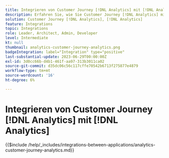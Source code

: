```yaml
---
title: Integrieren von Customer Journey [!DNL Analytics] mit [!DNL Analytics]
description: Erfahren Sie, wie Sie Customer Journey [!DNL Analytics] mit [!DNL Analytics] integrieren.
solution: Customer Journey [!DNL Analytics], [!DNL Analytics]
feature: Integrations
topic: Integrations
role: Leader, Architect, Admin, Developer
level: Intermediate
kt: null
thumbnail: analytics-customer-journey-analytics.png
badgeIntegration: label="Integration" type="positive"
last-substantial-update: 2023-06-29T00:00:00Z
exl-id: 3d0cc66b-d4b1-461f-aa97-313b3011ca02
source-git-commit: d35dc06c56c117cffe70542b6713f275877e4879
workflow-type: tm+mt
source-wordcount: '16'
ht-degree: 6%

---
```


# Integrieren von Customer Journey [!DNL Analytics] mit [!DNL Analytics]

{{$include /help/_includes/integrations-between-applications/analytics-customer-journey-analytics.md}}
